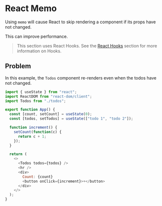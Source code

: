 # React Memo

Using `memo` will cause React to skip rendering a component if its props have not changed.

This can improve performance.

> This section uses React Hooks. See the [React Hooks](https://www.w3schools.com/react/react_hooks.asp) section for more information on Hooks.

## Problem

In this example, the `Todos` component re-renders even when the todos have not changed.

```javascript
import { useState } from "react";
import ReactDOM from "react-dom/client";
import Todos from "./todos";

export function App() {
  const [count, setCount] = useState(0);
  const [todos, setTodos] = useState(["todo 1", "todo 2"]);

  function increment() {
    setCount(function(c) {
      return c + 1;
    });
  }

  return (
    <>
      <Todos todos={todos} />
      <hr />
      <div>
        Count: {count}
        <button onClick={increment}>+</button>
      </div>
    </>
  );
}
```